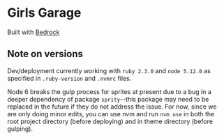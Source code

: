 # Girls Garage
Built with [Bedrock](https://roots.io/bedrock/)

## Note on versions 
Dev/deployment currently working with `ruby 2.3.0` and `node 5.12.0` as specified in `.ruby-version` and `.nvmrc` files.  

Node 6 breaks the gulp process for sprites at present due to a bug in a deeper dependency of package `sprity`--this package may need to be replaced in the future if they do not address the issue.  For now, since we are only doing minor edits, you can use nvm and run `nvm use` in both the root project directory (before deploying) and in theme directory (before gulping).
